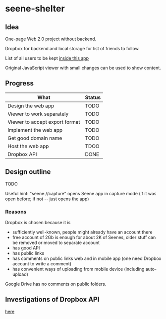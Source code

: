 # seene-shelter

## Idea

One-page Web 2.0 project without backend.

Dropbox for backend and local storage for list of friends to follow.

List of all users to be kept [inside this app](users.txt)

Original JavaScript viewer with small changes can be used to show content.

## Progress

| What                           | Status  |
| -------------------------------|---------|
| Design the web app             | TODO    |
| Viewer to work separately      | TODO    |
| Viewer to accept export format | TODO    |
| Implement the web app          | TODO    |
| Get good domain name           | TODO    |
| Host the web app               | TDOO    |
| Dropbox API                    | DONE    |

## Design outline

TODO

Useful hint: "seene://capture" opens Seene app in capture mode (if it was open before; if not -- just opens the app)

### Reasons

Dropbox is chosen because it is 
* sufficiently well-known, people might already have an account there
* free account of 2Gb is enough for about 2K of Seenes, older stuff can be removed or moved to separate account
* has good API
* has public links
* has comments on public links web and in mobile app (one need Dropbox account to write a comment)
* has convenient ways of uploading from mobile device (including auto-upload)

Google Drive has no comments on public folders.

## Investigations of Dropbox API

[here](dropbox.md)
